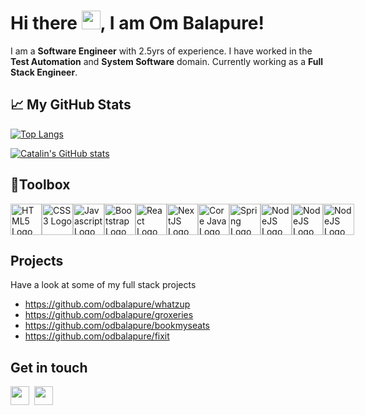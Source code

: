 # Hi there <img src="https://raw.githubusercontent.com/MartinHeinz/MartinHeinz/master/wave.gif" width="30px">, I am Om Balapure!
I am a **Software Engineer** with 2.5yrs of experience. 
I have worked in the **Test Automation** and **System Software** domain.
Currently working as a **Full Stack Engineer**.

## &#x1f4c8; My GitHub Stats
[![Top Langs](https://github-readme-stats.vercel.app/api/top-langs/?username=odbalapure&hide=java,html,css&theme=radical)](https://github.com/anuraghazra/github-readme-stats)

[![Catalin's GitHub stats](https://github-readme-stats.vercel.app/api?username=odbalapure&theme=radical)](https://github.com/anuraghazra/github-readme-stats)

## 🧰Toolbox
<div style="display:flex;">
    <img src="https://raw.githubusercontent.com/tomchen/stack-icons/634d5c036a2a7ca0115c94ab2ce86c7e79e01e13/logos/html-5.svg" alt="HTML5 Logo" width="50" height="50"/>   <img src="https://raw.githubusercontent.com/tomchen/stack-icons/634d5c036a2a7ca0115c94ab2ce86c7e79e01e13/logos/css-3.svg" alt="CSS3 Logo" width="50" height="50"/>
  <img src="https://raw.githubusercontent.com/tomchen/stack-icons/634d5c036a2a7ca0115c94ab2ce86c7e79e01e13/logos/javascript.svg" alt="Javascript Logo" width="50" height="50"/>
  <img src="https://raw.githubusercontent.com/tomchen/stack-icons/634d5c036a2a7ca0115c94ab2ce86c7e79e01e13/logos/bootstrap.svg" alt="Bootstrap Logo" width="50" height="50"/>
  <img src="https://raw.githubusercontent.com/tomchen/stack-icons/634d5c036a2a7ca0115c94ab2ce86c7e79e01e13/logos/react.svg" alt="React Logo" width="50" height="50"/>      <img src="https://raw.githubusercontent.com/tomchen/stack-icons/634d5c036a2a7ca0115c94ab2ce86c7e79e01e13/logos/nextjs.svg" alt="NextJS Logo" width="50" height="50"/>   <img src="https://raw.githubusercontent.com/tomchen/stack-icons/634d5c036a2a7ca0115c94ab2ce86c7e79e01e13/logos/java.svg" alt="Core Java Logo" width="50" height="50"/>  
  <img src="https://raw.githubusercontent.com/tomchen/stack-icons/634d5c036a2a7ca0115c94ab2ce86c7e79e01e13/logos/spring.svg" alt="Spring Logo" width="50" height="50"/>  <img src="https://raw.githubusercontent.com/tomchen/stack-icons/634d5c036a2a7ca0115c94ab2ce86c7e79e01e13/logos/nodejs.svg" alt="NodeJS Logo" width="50" height="50"/>
    <img src="https://raw.githubusercontent.com/tomchen/stack-icons/634d5c036a2a7ca0115c94ab2ce86c7e79e01e13/logos/mongodb.svg" alt="NodeJS Logo" width="50" height="50"/>
    <img src="https://raw.githubusercontent.com/tomchen/stack-icons/634d5c036a2a7ca0115c94ab2ce86c7e79e01e13/logos/mysql.svg" alt="NodeJS Logo" width="50" height="50"/>
</div>


## Projects
Have a look at some of my full stack projects
- https://github.com/odbalapure/whatzup
- https://github.com/odbalapure/groxeries
- https://github.com/odbalapure/bookmyseats
- https://github.com/odbalapure/fixit

## Get in touch
<div style="display: flex;">
  <a target="_blank" href="https://www.linkedin.com/in/om-balapure-442a22190"><img height="30px" src="https://user-images.githubusercontent.com/83666636/158325600-36104f37-7d14-4b53-bb82-8704c32ba1e3.svg" /></a>  
  &nbsp;&nbsp;
  <a target="_blank" href="mailto:ombalapure@outlook.com"><img height=30px src="https://user-images.githubusercontent.com/83666636/158325609-43160912-9541-4eeb-97a1-9d9fd5af4579.svg" /></a>
</div>


